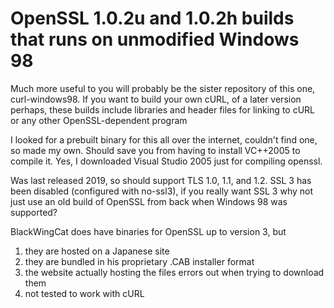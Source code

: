 # OpenSSL 1.0.2u and 1.0.2h builds that runs on unmodified Windows 98

Much more useful to you will probably be the sister repository of this one, curl-windows98. If you want to build your own cURL, of a later version
perhaps, these builds include libraries and header files for linking to cURL or any other OpenSSL-dependent program

I looked for a prebuilt binary for this all over the internet, couldn't find one, so made my own. Should save you from having to install VC++2005 to compile it.
Yes, I downloaded Visual Studio 2005 just for compiling openssl. 

Was last released 2019, so should support TLS 1.0, 1.1, and 1.2. SSL 3 has been disabled (configured with no-ssl3), if you really want SSL 3 why not
just use an old build of OpenSSL from back when Windows 98 was supported?

BlackWingCat does have binaries for OpenSSL up to version 3, but
1) they are hosted on a Japanese site
2) they are bundled in his proprietary .CAB installer format
3) the website actually hosting the files errors out when trying to download them
4) not tested to work with cURL
